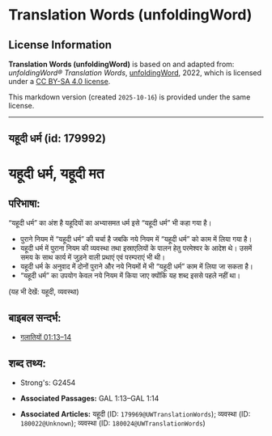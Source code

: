 # Translation Words (unfoldingWord)

## License Information

**Translation Words (unfoldingWord)** is based on and adapted from: _unfoldingWord® Translation Words_, [unfoldingWord](https://unfoldingword.org/utw), 2022, which is licensed under a [CC BY-SA 4.0 license](https://creativecommons.org/licenses/by-sa/4.0/legalcode.en).

This markdown version (created `2025-10-16`) is provided under the same license.



--------------------------------

## यहूदी धर्म (id: 179992)

यहूदी धर्म, यहूदी मत
====================

परिभाषा:
--------

“यहूदी धर्म” का अंश है यहूदियों का अभ्यासमत धर्म इसे “यहूदी धर्म” भी कहा गया है।

* पुराने नियम में “यहूदी धर्म” की चर्चा है जबकि नये नियम में “यहूदी धर्म” को काम में लिया गया है।
* यहूदी धर्म में पुराना नियम की व्यवस्था तथा इस्राएलियों के पालन हेतु परमेश्वर के आदेश थे। उसमें समय के साथ कार्य में जुड़ने वाली प्रथाएं एवं परम्पराएं भी थी।
* यहूदी धर्म के अनुवाद में दोनों पुराने और नये नियमों में भी “यहूदी धर्म” काम में लिया जा सकता है।
* “यहूदी धर्म” का उपयोग केवल नये नियम में किया जाए क्योंकि यह शब्द इससे पहले नहीं था।

(यह भी देखें: यहूदी, व्यवस्था)

बाइबल सन्दर्भ:
--------------

* [गलातियों 01:13–14](https://ref.ly/Gal1:13-Gal1:14)

शब्द तथ्य:
----------

* Strong's: G2454

* **Associated Passages:** GAL 1:13–GAL 1:14
* **Associated Articles:** यहूदी (ID: `179969@UWTranslationWords`); व्यवस्था (ID: `180022@Unknown`); व्यवस्था (ID: `180024@UWTranslationWords`)

